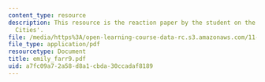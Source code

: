 ```yaml
---
content_type: resource
description: This resource is the reaction paper by the student on the topic 'Resilient
  Cities'.
file: /media/https%3A/open-learning-course-data-rc.s3.amazonaws.com/11-941-disaster-vulnerability-and-resilience-spring-2005/a7fc09a72a58d8a1cbda30ccadaf8189_emily_farr9.pdf
file_type: application/pdf
resourcetype: Document
title: emily_farr9.pdf
uid: a7fc09a7-2a58-d8a1-cbda-30ccadaf8189
---
```

